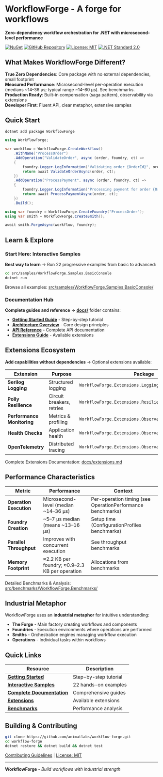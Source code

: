 # WorkflowForge - A forge for workflows

**Zero-dependency workflow orchestration for .NET with microsecond-level performance**

[![NuGet](https://img.shields.io/nuget/v/WorkflowForge?logo=nuget)](https://www.nuget.org/packages/WorkflowForge)
[![GitHub Repository](https://img.shields.io/badge/GitHub-animatlabs%2Fworkflow--forge-blue?logo=github)](https://github.com/animatlabs/workflow-forge)
[![License: MIT](https://img.shields.io/badge/License-MIT-yellow.svg)](https://opensource.org/licenses/MIT)
[![.NET Standard 2.0](https://img.shields.io/badge/.NET%20Standard-2.0-blue)](https://docs.microsoft.com/en-us/dotnet/standard/net-standard)

## What Makes WorkflowForge Different?

**True Zero Dependencies**: Core package with no external dependencies, small footprint  
**Measured Performance**: Microsecond-level per-operation execution (medians ~14–36 μs; typical range ~14–80 μs). See benchmarks.  
**Production Ready**: Built-in compensation (saga pattern), observability via extensions  
**Developer First**: Fluent API, clear metaphor, extensive samples

## Quick Start

```bash
dotnet add package WorkflowForge
```

```csharp
using WorkflowForge;

var workflow = WorkflowForge.CreateWorkflow()
    .WithName("ProcessOrder")
    .AddOperation("ValidateOrder", async (order, foundry, ct) => 
    {
        foundry.Logger.LogInformation("Validating order {OrderId}", order.Id);
        return await ValidateOrderAsync(order, ct);
    })
    .AddOperation("ProcessPayment", async (order, foundry, ct) => 
    {
        foundry.Logger.LogInformation("Processing payment for order {OrderId}", order.Id);
        return await ProcessPaymentAsync(order, ct);
    })
    .Build();

using var foundry = WorkflowForge.CreateFoundry("ProcessOrder");
using var smith = WorkflowForge.CreateSmith();

await smith.ForgeAsync(workflow, foundry);
```

## Learn & Explore

### Start Here: Interactive Samples
**Best way to learn** → Run 22 progressive examples from basic to advanced:

```bash
cd src/samples/WorkflowForge.Samples.BasicConsole
dotnet run
```

Browse all examples: [src/samples/WorkflowForge.Samples.BasicConsole/](src/samples/WorkflowForge.Samples.BasicConsole/)

### Documentation Hub
**Complete guides and reference** → **[docs/](docs/)** folder contains:
- **[Getting Started Guide](docs/getting-started.md)** - Step-by-step tutorial
- **[Architecture Overview](docs/architecture.md)** - Core design principles  
- **[API Reference](docs/api-reference.md)** - Complete API documentation
- **[Extensions Guide](docs/extensions.md)** - Available extensions

## Extensions Ecosystem

**Add capabilities without dependencies** → Optional extensions available:

| Extension | Purpose | Package |
|-----------|---------|---------|
| **Serilog Logging** | Structured logging | `WorkflowForge.Extensions.Logging.Serilog` |
| **Polly Resilience** | Circuit breakers, retries | `WorkflowForge.Extensions.Resilience.Polly` |
| **Performance Monitoring** | Metrics & profiling | `WorkflowForge.Extensions.Observability.Performance` |
| **Health Checks** | Application health | `WorkflowForge.Extensions.Observability.HealthChecks` |
| **OpenTelemetry** | Distributed tracing | `WorkflowForge.Extensions.Observability.OpenTelemetry` |

Complete Extensions Documentation: [docs/extensions.md](docs/extensions.md)

## Performance Characteristics

| Metric | Performance | Context |
|--------|-------------|---------|
| **Operation Execution** | Microsecond-level (median ~14–36 μs) | Per-operation timing (see OperationPerformance benchmarks) |
| **Foundry Creation** | ~5–7 μs median (means ~13–16 μs) | Setup time (ConfigurationProfiles benchmarks) |
| **Parallel Throughput** | Improves with concurrent execution | See throughput benchmarks |
| **Memory Footprint** | ≈2.2 KB per foundry; ≈0.9–2.3 KB per operation | Allocations from benchmarks |

Detailed Benchmarks & Analysis: [src/benchmarks/WorkflowForge.Benchmarks/](src/benchmarks/WorkflowForge.Benchmarks/)

## Industrial Metaphor

WorkflowForge uses an **industrial metaphor** for intuitive understanding:
- **The Forge** - Main factory creating workflows and components
- **Foundries** - Execution environments where operations are performed
- **Smiths** - Orchestration engines managing workflow execution
- **Operations** - Individual tasks within workflows

## Quick Links

| Resource | Description |
|----------|-------------|
| **[Getting Started](docs/getting-started.md)** | Step-by-step tutorial |
| **[Interactive Samples](src/samples/WorkflowForge.Samples.BasicConsole/)** | 22 hands-on examples |
| **[Complete Documentation](docs/)** | Comprehensive guides |
| **[Extensions](docs/extensions.md)** | Available extensions |
| **[Benchmarks](src/benchmarks/WorkflowForge.Benchmarks/)** | Performance analysis |

## Building & Contributing

```bash
git clone https://github.com/animatlabs/workflow-forge.git
cd workflow-forge
dotnet restore && dotnet build && dotnet test
```

[Contributing Guidelines](CONTRIBUTING.md) | [License: MIT](LICENSE)

---

**WorkflowForge** - *Build workflows with industrial strength*